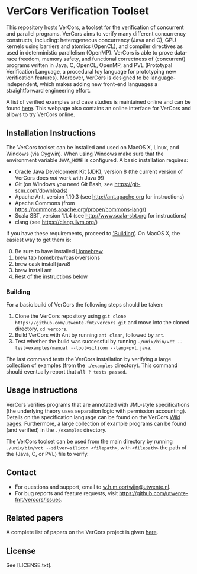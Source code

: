 VerCors Verification Toolset
=======

This repository hosts VerCors, a toolset for the verification of concurrent and parallel programs. VerCors aims to verify many different concurrency constructs, including: heterogeneous concurrency (Java and C), GPU kernels using barriers and atomics (OpenCL), and compiler directives as used in deterministic parallelism (OpenMP). VerCors is able to prove data-race freedom, memory safety, and functional correctness of (concurrent) programs written in Java, C, OpenCL, OpenMP, and PVL (Prototypal Verification Language, a procedural toy language for prototyping new verification features). Moreover, VerCors is designed to be language-independent, which makes adding new front-end languages a straightforward engineering effort.

A list of verified examples and case studies is maintained online and can be found [here](http://ctit-vm2.ewi.utwente.nl). This webpage also contains an online interface for VerCors and allows to try VerCors online.

Installation Instructions
-------------

The VerCors toolset can be installed and used on MacOS X, Linux, and Windows (via Cygwin). When using Windows make sure that the environment variable `JAVA_HOME` is configured. A basic installation requires:

- Oracle Java Development Kit (JDK), version 8 (the current version of VerCors does _not_ work with Java 9!)
- Git (on Windows you need Git Bash, see <https://git-scm.com/downloads>)
- Apache Ant, version 1.10.3 (see <http://ant.apache.org> for instructions)
- Apache Commons (from <https://commons.apache.org/proper/commons-lang/>)
- Scala SBT, version 1.1.4 (see <http://www.scala-sbt.org> for instructions)
- clang (see <https://clang.llvm.org/>)

If you have these requirements, proceed to ['Building'](#building). On MacOS X, the easiest way to get them is:

0. Be sure to have installed [Homebrew](https://brew.sh)
1. brew tap homebrew/cask-versions
2. brew cask install java8
3. brew install ant
4. Rest of the instructions [below](#building)


### Building

For a basic build of VerCors the following steps should be taken:

1. Clone the VerCors repository using `git clone https://github.com/utwente-fmt/vercors.git` and move into the cloned directory, `cd vercors`.
2. Build VerCors with Ant by running `ant clean`, followed by `ant`.
3. Test whether the build was successful by running `./unix/bin/vct --test=examples/manual --tool=silicon --lang=pvl,java`.

The last command tests the VerCors installation by verifying a large collection of examples (from the `./examples` directory). This command should eventually report that `all ? tests passed`.

Usage instructions
-------------

VerCors verifies programs that are annotated with JML-style specifications (the underlying theory uses separation logic with permission accounting). Details on the specification language can be found on the VerCors [Wiki pages](https://github.com/utwente-fmt/vercors/wiki). Furthermore, a large collection of example programs can be found (and verified) in the `./examples` directory.

The VerCors toolset can be used from the main directory by running `./unix/bin/vct --silver=silicon <filepath>`, with `<filepath>` the path of the (Java, C, or PVL) file to verify.

## Contact

- For questions and support, email to <w.h.m.oortwijn@utwente.nl>.
- For bug reports and feature requests, visit <https://github.com/utwente-fmt/vercors/issues>.

## Related papers

A complete list of papers on the VerCors project is given [here](http://eprints.eemcs.utwente.nl/view/project/VerCors.html). 

## License

See [LICENSE.txt].

